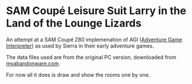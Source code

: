 # SAM Coupé Leisure Suit Larry in the Land of the Lounge Lizards

An attempt at a SAM Coupé Z80 implemenation of AGI ([Adventure Game Interpreter](https://wiki.scummvm.org/index.php?title=AGI)) as used by Sierra in their early adventure games.

The data files used are from the original PC version, downloaded from [myabandonware.com](http://www.myabandonware.com/game/leisure-suit-larry-in-the-land-of-the-lounge-lizards-bl).

For now all it does is draw and show the rooms one by one.